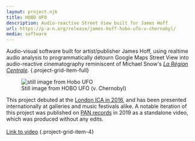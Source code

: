```yaml
---
layout: project.njk
title: HOBO UFO
description: Audio-reactive Street View built for James Hoff
url: https://p-a-n.org/release/james-hoff-hobo-ufo-v-chernobyl/
media: software
---
```


Audio-visual software built for artist/publisher James Hoff, using realtime audio analysis to programmatically détourn Google Maps Street View into audio-reactive cinematography reminiscent of Michael Snow's [_La Région Centrale_](https://www.youtube.com/watch?v=uYr_SvIKKuI).
{.project-grid-item-full}

<figure class="project-grid-item-2">
  <img src="https://p-a-n.org/wp-content/uploads/2019/10/HOBO_SQ_10.png" alt="still image from Hobo UFO">
  <figcaption>Still image from HOBO UFO (v. Chernobyl)</figcaption>
</figure>

This project debuted at the [London ICA in 2016](https://archive.ica.art/whats-on/ica-associates-pan-present-james-hoff-lee-gamble-steve-warwick-nora-khan-tcf/index.html), and has been presented internationally at galleries and music festivals alike. A notable iteration of this project was published on [PAN records](https://p-a-n.org/releases/) in 2019 as a standalone video, which was produced without any edits.
\
\
[Link to video](https://youtu.be/ERbfczLUr-A)
{.project-grid-item-4}
